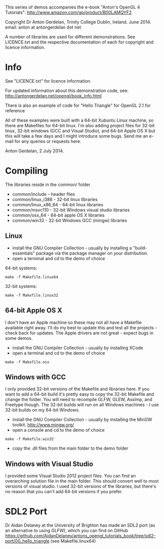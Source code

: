 This series of demos accompanies the e-book "Anton's OpenGL 4 Tutorials":
http://www.amazon.com/gp/product/B00LAMQYF2

Copyright Dr Anton Gerdelan, Trinity College Dublin, Ireland. June 2014.
email: anton at antongerdelan dot net

A number of libraries are used for different demonstrations. See LICENCE.txt
and the respective documentation of each for copyright and licence information.

# Info #

See "LICENCE.txt" for licence information.

For updated information about this demonstration code, see:
http://antongerdelan.net/opengl/book_info.html

There is also an example of code for "Hello Triangle" for OpenGL 2.1 for
reference

All of these examples were built with a 64-bit Xubuntu Linux machine, so there
are Makefiles for 64-bit linux. I'm also adding project files for 32-bit linux,
32-bit windows (GCC and Visual Studio), and 64-bit Apple OS X but this will take
a few days and I might introduce some bugs. Send me an e-mail for any queries or
requests here.

Anton Gerdelan, 2 July 2014.

# Compiling #
The libraries reside in the common/ folder

* common/include - header files
* common/linux_i386 - 32-bit linux libraries
* common/linux_x86_64 - 64-bit linux libraries
* common/msvc110 - 32-bit Windows visual studio libraries
* common/osx_64 - 64-bit apple OS X libraries
* common/win32 - 32-bit Windows GCC (mingw) libraries

## Linux ##

* install the GNU Compiler Collection - usually by installing a
"build-essentials" package via the package manager on your distribution.
* open a terminal and cd to the demo of choice

64-bit systems:

`make -f Makefile.linux64`

32-bit systems:

`make -f Makefile.linux32`

## 64-bit Apple OS X ##

I don't have an Apple machine so these may not all have a Makefile available
right away. I'll do my best to update this and test all the projects - check
back for updates. The Apple drivers are not great - expect bugs in some demos.

* install the GNU Compiler Collection - usually by installing XCode
* open a terminal and cd to the demo of choice

`make -f Makefile.osx`

## Windows with GCC ##

I only provided 32-bit versions of the Makefile and libraries here. If you want
to add a 64-bit build it's pretty easy to copy the 32-bit Makefile and change
the folder. You will need to recompile GLFW, GLEW, AssImp, and Freetype though.
The 32-bit builds will run on all Windows machines - I use 32-bit builds on my
64-bit Windows.

* install the GNU Compiler Collection - usually by installing the MinGW toolkit.
http://www.mingw.org/
* open a console and cd to the demo of choice

`make -f Makefile.win32`

* copy the .dll files from the main folder to the demo folder

## Windows with Visual Studio ##

I provided some Visual Studio 2012 project files.
You can find an overarching solution file in the main folder. This should
convert well to most versions of visual studio. I used 32-bit versions of the
libraries, but there's no reason that you can't add 64-bit versions if you
prefer.

# SDL2 Port #

Dr Aidan Delaney at the University of Brighton has made an SDL2 port (as an alternative to using GLFW), which you can find on GitHub https://github.com/AidanDelaney/antons_opengl_tutorials_book/tree/sdl2-port/00_hello_triangle
(see Makefile.linux64)
